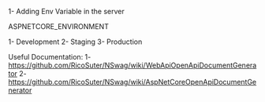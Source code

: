 1- Adding Env Variable in the server

ASPNETCORE_ENVIRONMENT

1- Development
2- Staging
3- Production

Useful Documentation:
1- https://github.com/RicoSuter/NSwag/wiki/WebApiOpenApiDocumentGenerator
2- https://github.com/RicoSuter/NSwag/wiki/AspNetCoreOpenApiDocumentGenerator
